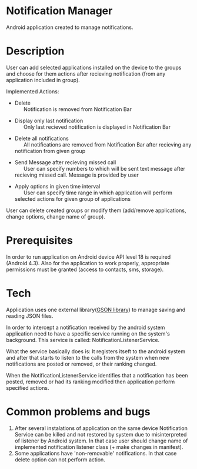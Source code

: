 # Notification Manager

Android application created to manage notifications.


# Description

User can add selected applications installed on the device to the groups and choose for them actions after recieving notification (from any application included in group).

Implemented Actions:

- Delete
<br />&nbsp;&nbsp;&nbsp;&nbsp;&nbsp;&nbsp;Notification is removed from Notification Bar
- Display only last notification
<br />&nbsp;&nbsp;&nbsp;&nbsp;&nbsp;&nbsp;Only last recieved notification is displayed in Notification Bar

- Delete all notifications
<br />&nbsp;&nbsp;&nbsp;&nbsp;&nbsp;&nbsp;All notifications are removed from Notification Bar after recieving any notification from given group

- Send Message after recieving missed call
<br />&nbsp;&nbsp;&nbsp;&nbsp;&nbsp;&nbsp;User can specify numbers to which will be sent text message after recieving missed call. Message is provided by user
- Apply options in given time interval
<br />&nbsp;&nbsp;&nbsp;&nbsp;&nbsp;&nbsp;User can specify time range in which application will perform selected actions for given group of applications

User can delete created groups or modify them (add/remove applications, change options, change name of group).

# Prerequisites

In order to run application on Android device API level 18 is required (Android 4.3).
Also for the application to work properly, appropriate permissions must be granted (access to contacts, sms, storage).

# Tech

Application uses one external library([GSON library][df1]) to manage saving and reading JSON files.

In order to intercept a notification received by the android system application need to have a specific service running on the system's background. This service is called: NotificationListenerService.

What the service basically does is: It registers itseft to the android system and after that starts to listen to the calls from the system when new notifications are posted or removed, or their ranking changed.

When the NotificationListenerService identifies that a notification has been posted, removed or had its ranking modified then application perform specified actions.

# Common problems and bugs

1) After several instalations of application on the same device Notification Service can be killed and not restored by system due to misinterpreted of listener by Android system. In that case user should change name of implemented notification listener class (+ make changes in manifest).
2) Some applications have 'non-removable' notifications. In that case delete option can not perform action.

[df1]: <https://github.com/google/gson>
